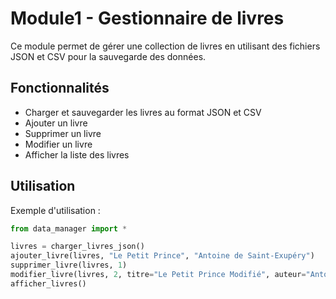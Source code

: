 # Module1 - Gestionnaire de livres

Ce module permet de gérer une collection de livres en utilisant des fichiers JSON et CSV pour la sauvegarde des données.

## Fonctionnalités

- Charger et sauvegarder les livres au format JSON et CSV
- Ajouter un livre
- Supprimer un livre
- Modifier un livre
- Afficher la liste des livres

## Utilisation

Exemple d'utilisation :

```python
from data_manager import *

livres = charger_livres_json()
ajouter_livre(livres, "Le Petit Prince", "Antoine de Saint-Exupéry")
supprimer_livre(livres, 1)
modifier_livre(livres, 2, titre="Le Petit Prince Modifié", auteur="Antoine de Saint-Exupéry Modifié")
afficher_livres()